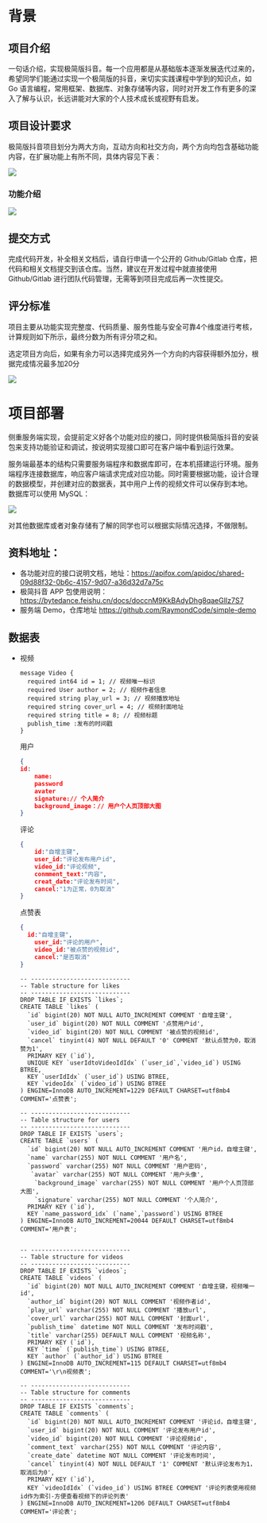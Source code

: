 # 背景

## 项目介绍

一句话介绍，实现极简版抖音。每一个应用都是从基础版本逐渐发展迭代过来的，希望同学们能通过实现一个极简版的抖音，来切实实践课程中学到的知识点，如 Go 语言编程，常用框架、数据库、对象存储等内容，同时对开发工作有更多的深入了解与认识，长远讲能对大家的个人技术成长或视野有启发。

## 项目设计要求

极简版抖音项目划分为两大方向，互动方向和社交方向，两个方向均包含基础功能内容，在扩展功能上有所不同，具体内容见下表：

![](/public/feature.png)

### 功能介绍

![](/public/featurepic.png)

## 提交方式

完成代码开发，补全相关文档后，请自行申请一个公开的 Github/Gitlab 仓库，把代码和相关文档提交到该仓库。当然，建议在开发过程中就直接使用 Github/Gitlab 进行团队代码管理，无需等到项目完成后再一次性提交。

## 评分标准

项目主要从功能实现完整度、代码质量、服务性能与安全可靠4个维度进行考核，计算规则如下所示，最终分数为所有评分项之和。

选定项目方向后，如果有余力可以选择完成另外一个方向的内容获得额外加分，根据完成情况最多加20分

![](/public/pingfen.png)


# 项目部署

侧重服务端实现，会提前定义好各个功能对应的接口，同时提供极简版抖音的安装包来支持功能验证和调试，按说明实现接口即可在客户端中看到运行效果。

服务端最基本的结构只需要服务端程序和数据库即可，在本机搭建运行环境。服务端程序连接数据库，响应客户端请求完成对应功能。同时需要根据功能，设计合理的数据模型，并创建对应的数据表，其中用户上传的视频文件可以保存到本地。
数据库可以使用 MySQL：

![](/public/database.png)

对其他数据库或者对象存储有了解的同学也可以根据实际情况选择，不做限制。


## 资料地址：
- 各功能对应的接口说明文档，地址：https://apifox.com/apidoc/shared-09d88f32-0b6c-4157-9d07-a36d32d7a75c
- 极简抖音 APP 包使用说明：https://bytedance.feishu.cn/docs/doccnM9KkBAdyDhg8qaeGlIz7S7
- 服务端 Demo，仓库地址 https://github.com/RaymondCode/simple-demo

## 数据表

- 视频

  ~~~mysql
  message Video {
    required int64 id = 1; // 视频唯一标识
    required User author = 2; // 视频作者信息
    required string play_url = 3; // 视频播放地址
    required string cover_url = 4; // 视频封面地址
    required string title = 8; // 视频标题
    publish_time :发布的时间戳
  }
  ~~~

  用户

  ~~~json
  {
  id:
      name:
      password
      avater
      signature:// 个人简介
      background_image：// 用户个人页顶部大图
  }
  ~~~

  评论

  ~~~json
  {
      id:"自增主键",
      user_id:"评论发布用户id",
      video_id:"评论视频",
      conmment_text:"内容",
      creat_date:"评论发布时间",
      cancel:"1为正常，0为取消"
  }
  ~~~

  点赞表

  ~~~json
  {
  	id:"自增主键",
      user_id:"评论的用户",
      video_id:"被点赞的视频id",
      cancel:"是否取消"
  }
  ~~~

  ~~~mysql
  -- ----------------------------
  -- Table structure for likes
  -- ----------------------------
  DROP TABLE IF EXISTS `likes`;
  CREATE TABLE `likes` (
    `id` bigint(20) NOT NULL AUTO_INCREMENT COMMENT '自增主键',
    `user_id` bigint(20) NOT NULL COMMENT '点赞用户id',
    `video_id` bigint(20) NOT NULL COMMENT '被点赞的视频id',
    `cancel` tinyint(4) NOT NULL DEFAULT '0' COMMENT '默认点赞为0，取消赞为1',
    PRIMARY KEY (`id`),
    UNIQUE KEY `userIdtoVideoIdIdx` (`user_id`,`video_id`) USING BTREE,
    KEY `userIdIdx` (`user_id`) USING BTREE,
    KEY `videoIdx` (`video_id`) USING BTREE
  ) ENGINE=InnoDB AUTO_INCREMENT=1229 DEFAULT CHARSET=utf8mb4 COMMENT='点赞表';
  
  -- ----------------------------
  -- Table structure for users
  -- ----------------------------
  DROP TABLE IF EXISTS `users`;
  CREATE TABLE `users` (
    `id` bigint(20) NOT NULL AUTO_INCREMENT COMMENT '用户id，自增主键',
    `name` varchar(255) NOT NULL COMMENT '用户名',
    `password` varchar(255) NOT NULL COMMENT '用户密码',
     `avatar` varchar(255) NOT NULL COMMENT '用户头像',
      `background_image` varchar(255) NOT NULL COMMENT '用户个人页顶部大图',
      `signature` varchar(255) NOT NULL COMMENT '个人简介',
    PRIMARY KEY (`id`),
    KEY `name_password_idx` (`name`,`password`) USING BTREE
  ) ENGINE=InnoDB AUTO_INCREMENT=20044 DEFAULT CHARSET=utf8mb4 COMMENT='用户表';
  
  
  -- ----------------------------
  -- Table structure for videos
  -- ----------------------------
  DROP TABLE IF EXISTS `videos`;
  CREATE TABLE `videos` (
    `id` bigint(20) NOT NULL AUTO_INCREMENT COMMENT '自增主键，视频唯一id',
    `author_id` bigint(20) NOT NULL COMMENT '视频作者id',
    `play_url` varchar(255) NOT NULL COMMENT '播放url',
    `cover_url` varchar(255) NOT NULL COMMENT '封面url',
    `publish_time` datetime NOT NULL COMMENT '发布时间戳',
    `title` varchar(255) DEFAULT NULL COMMENT '视频名称',
    PRIMARY KEY (`id`),
    KEY `time` (`publish_time`) USING BTREE,
    KEY `author` (`author_id`) USING BTREE
  ) ENGINE=InnoDB AUTO_INCREMENT=115 DEFAULT CHARSET=utf8mb4 COMMENT='\r\n视频表';
  
  -- ----------------------------
  -- Table structure for comments
  -- ----------------------------
  DROP TABLE IF EXISTS `comments`;
  CREATE TABLE `comments` (
    `id` bigint(20) NOT NULL AUTO_INCREMENT COMMENT '评论id，自增主键',
    `user_id` bigint(20) NOT NULL COMMENT '评论发布用户id',
    `video_id` bigint(20) NOT NULL COMMENT '评论视频id',
    `comment_text` varchar(255) NOT NULL COMMENT '评论内容',
    `create_date` datetime NOT NULL COMMENT '评论发布时间',
    `cancel` tinyint(4) NOT NULL DEFAULT '1' COMMENT '默认评论发布为1，取消后为0',
    PRIMARY KEY (`id`),
    KEY `videoIdIdx` (`video_id`) USING BTREE COMMENT '评论列表使用视频id作为索引-方便查看视频下的评论列表'
  ) ENGINE=InnoDB AUTO_INCREMENT=1206 DEFAULT CHARSET=utf8mb4 COMMENT='评论表';
